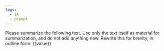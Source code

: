 ```yaml
---
tags:
  - IA
  - prompt
---
```

Please summarize the following text. Use only the text itself as material for summarization, and do not add anything new. Rewrite this for brevity, in outline form:
{{value}}